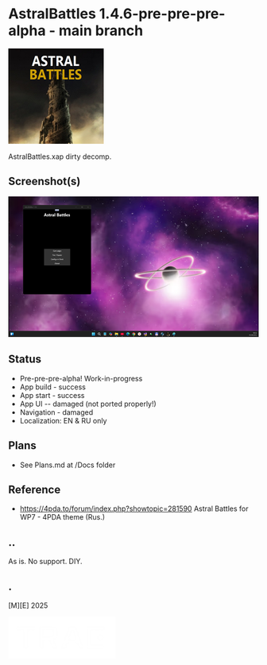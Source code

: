 ﻿# AstralBattles 1.4.6-pre-pre-pre-alpha - main branch

![Logo](Images/logo.png)


AstralBattles.xap dirty decomp.

## Screenshot(s)
![Logo](Images/sshot01.png)

## Status
- Pre-pre-pre-alpha! Work-in-progress
- App build - success
- App start - success
- App UI -- damaged (not ported properly!)
- Navigation - damaged
- Localization: EN & RU only

## Plans
- See Plans.md at /Docs folder

## Reference
- https://4pda.to/forum/index.php?showtopic=281590 Astral Battles for WP7 - 4PDA theme (Rus.)

## ..
As is. No support. DIY.

## .
[M][E] 2025

![Logo](Images/footer.png)

